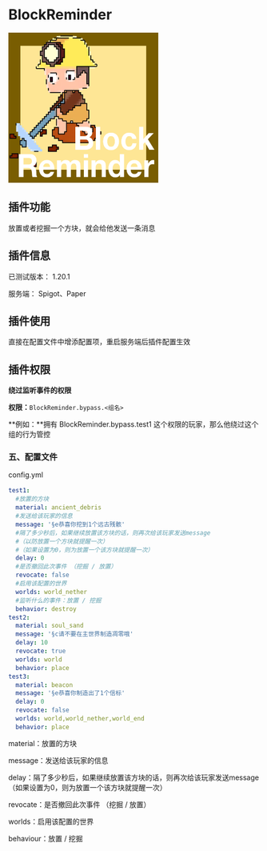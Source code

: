 # BlockReminder

<img src="BlockReminder.png" width="300" height="300" alt="image">

## 插件功能

放置或者挖掘一个方块，就会给他发送一条消息


## 插件信息

已测试版本：   1.20.1

服务端： Spigot、Paper


## 插件使用

直接在配置文件中增添配置项，重启服务端后插件配置生效



## 插件权限

**绕过监听事件的权限**

**权限：**`BlockReminder.bypass.<组名>`

**例如：**拥有 BlockReminder.bypass.test1 这个权限的玩家，那么他绕过这个组的行为管控


### 五、配置文件

config.yml

```yaml
test1:
  #放置的方块
  material: ancient_debris
  #发送给该玩家的信息
  message: '§e恭喜你挖到1个远古残骸'
  #隔了多少秒后，如果继续放置该方块的话，则再次给该玩家发送message
  #（以防放置一个方块就提醒一次）
  #（如果设置为0，则为放置一个该方块就提醒一次）
  delay: 0
  #是否撤回此次事件 （挖掘 / 放置）
  revocate: false
  #启用该配置的世界
  worlds: world_nether
  #监听什么的事件：放置 / 挖掘
  behavior: destroy
test2:
  material: soul_sand
  message: '§c请不要在主世界制造凋零哦'
  delay: 10
  revocate: true
  worlds: world
  behavior: place
test3:
  material: beacon
  message: '§e恭喜你制造出了1个信标'
  delay: 0
  revocate: false
  worlds: world,world_nether,world_end
  behavior: place


```

material：放置的方块

message：发送给该玩家的信息

delay：隔了多少秒后，如果继续放置该方块的话，则再次给该玩家发送message（如果设置为0，则为放置一个该方块就提醒一次）

revocate：是否撤回此次事件 （挖掘 / 放置）

worlds：启用该配置的世界

behaviour：放置 / 挖掘
